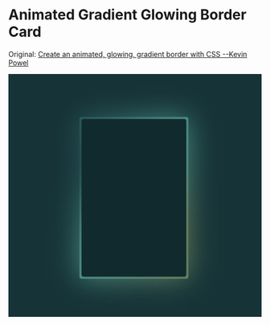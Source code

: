 # Animated Gradient Glowing Border Card

Original: [Create an animated, glowing, gradient border with CSS --Kevin Powel](https://youtu.be/-VOUK-xFAyk)

![image1](image1.png)